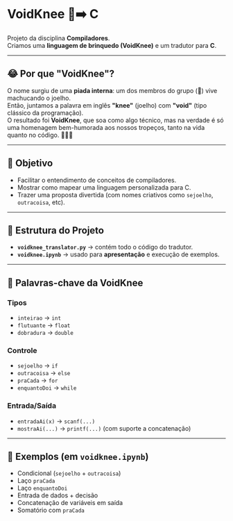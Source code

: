# VoidKnee 🦵➡️ C

Projeto da disciplina **Compiladores**.  
Criamos uma **linguagem de brinquedo (VoidKnee)** e um tradutor para **C**.

---

## 😂 Por que "VoidKnee"?
O nome surgiu de uma **piada interna**: um dos membros do grupo (👀) vive machucando o joelho.  
Então, juntamos a palavra em inglês **"knee"** (joelho) com **"void"** (tipo clássico da programação).  
O resultado foi **VoidKnee**, que soa como algo técnico, mas na verdade é só uma homenagem bem-humorada aos nossos tropeços, tanto na vida quanto no código. 🦵💥😂

---

## 🎯 Objetivo
- Facilitar o entendimento de conceitos de compiladores.
- Mostrar como mapear uma linguagem personalizada para C.
- Trazer uma proposta divertida (com nomes criativos como `sejoelho`, `outracoisa`, etc).

---

## 📂 Estrutura do Projeto
- **`voidknee_translator.py`** → contém todo o código do tradutor.
- **`voidknee.ipynb`** → usado para **apresentação** e execução de exemplos.

---

## 🔑 Palavras-chave da VoidKnee
### Tipos
- `inteirao` → `int`  
- `flutuante` → `float`  
- `dobradura` → `double`  

### Controle
- `sejoelho` → `if`  
- `outracoisa` → `else`  
- `praCada` → `for`  
- `enquantoDoi` → `while`  

### Entrada/Saída
- `entradaAi(x)` → `scanf(...)`  
- `mostraAi(...)` → `printf(...)` (com suporte a concatenação)

---

## 📝 Exemplos (em `voidknee.ipynb`)
- Condicional (`sejoelho` + `outracoisa`)  
- Laço `praCada`  
- Laço `enquantoDoi`  
- Entrada de dados + decisão  
- Concatenação de variáveis em saída  
- Somatório com `praCada`
